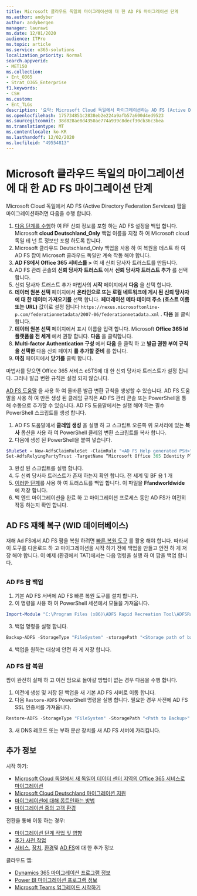 ```yaml
---
title: Microsoft 클라우드 독일의 마이그레이션에 대 한 AD FS 마이그레이션 단계
ms.author: andyber
author: andybergen
manager: laurawi
ms.date: 12/01/2020
audience: ITPro
ms.topic: article
ms.service: o365-solutions
localization_priority: Normal
search.appverid:
- MET150
ms.collection:
- Ent_O365
- Strat_O365_Enterprise
f1.keywords:
- CSH
ms.custom:
- Ent_TLGs
description: '요약: Microsoft Cloud 독일에서 마이그레이션하는 AD FS (Active Directory Federation Services) 마이그레이션 단계를 설명 합니다.'
ms.openlocfilehash: 175734851c2838eb2e224a9afb57a600d4ed9523
ms.sourcegitcommit: 38d828ae8d4350ae774a939c8decf30cb36c3bea
ms.translationtype: MT
ms.contentlocale: ko-KR
ms.lasthandoff: 12/02/2020
ms.locfileid: "49554813"
---
```

# <a name="ad-fs-migration-steps-for-the-migration-from-microsoft-cloud-deutschland"></a>Microsoft 클라우드 독일의 마이그레이션에 대 한 AD FS 마이그레이션 단계

Microsoft Cloud 독일에서 AD FS (Active Directory Federation Services) 팜을 마이그레이션하려면 다음을 수행 합니다.

1. [다음 단계를 수행](#backup)하 여 FF 신뢰 정보를 포함 하는 AD FS 설정을 백업 합니다. Microsoft **cloud Deutschland_Only** 백업 이름을 지정 하 여 Microsoft cloud 독일 테 넌 트 정보만 포함 하도록 합니다.
2. Microsoft 클라우드 Deutschland_Only 백업을 사용 하 여 복원을 테스트 하 여 AD FS 팜이 Microsoft 클라우드 독일만 계속 작동 해야 합니다.
3. **AD FS에서 Office 365 서비스를 >** 여 새 신뢰 당사자 트러스트를 만듭니다.
4. AD FS 관리 콘솔의 **신뢰 당사자 트러스트** 에서 **신뢰 당사자 트러스트 추가** 를 선택 합니다.
5. 신뢰 당사자 트러스트 추가 마법사의 **시작** 페이지에서 **다음** 을 선택 합니다.
6. **데이터 원본 선택** 페이지에서 **온라인으로 또는 로컬 네트워크에 게시 된 신뢰 당사자에 대 한 데이터 가져오기를** 선택 합니다. **페더레이션 메타 데이터 주소 (호스트 이름 또는 URL)** 값이로 설정 됩니다 `https://nexus.microsoftonline-p.com/federationmetadata/2007-06/federationmetadata.xml` . **다음** 을 클릭합니다.
7. **데이터 원본 선택** 페이지에서 표시 이름을 입력 합니다. Microsoft **Office 365 Id 플랫폼을 전 세계** 에서 권장 합니다. **다음** 을 클릭합니다.
8. **Multi-factor Authentication 구성** 에서 **다음** 을 클릭 하 고 **발급 권한 부여 규칙을 선택한** 다음 신뢰 페이지 **를 추가할 준비** 를 합니다.
9. **마침** 페이지에서 **닫기를** 클릭 합니다.

마법사를 닫으면 Office 365 서비스 eSTS에 대 한 신뢰 당사자 트러스트가 설정 됩니다. 그러나 발급 변환 규칙은 설정 되지 않습니다.

[AD FS 도움말](https://adfshelp.microsoft.com/AadTrustClaims/ClaimsGenerator) 을 사용 하 여 올바른 발급 변환 규칙을 생성할 수 있습니다. AD FS 도움말을 사용 하 여 만든 생성 된 클레임 규칙은 AD FS 관리 콘솔 또는 PowerShell을 통해 수동으로 추가할 수 있습니다. AD FS 도움말에서는 실행 해야 하는 필수 PowerShell 스크립트를 생성 합니다.  

1. AD FS 도움말에서 **클레임 생성** 을 실행 하 고 스크립트 오른쪽 위 모서리에 있는 **복사** 옵션을 사용 하 여 PowerShell 클레임 변환 스크립트를 복사 합니다.
2. 다음에 생성 된 PowerShell을 붙여 넣습니다.

  ```powershell
  $RuleSet = New-AdfsClaimRuleSet -ClaimRule "<AD FS Help generated PSH>"
  Set-AdfsRelyingPartyTrust -TargetName “Microsoft Office 365 Identity Platform WorldWide” -IssuanceTransformRules $RuleSet.ClaimRulesString;
  ```
3.  완성 된 스크립트를 실행 합니다.
4.  두 신뢰 당사자 트러스트가 존재 하는지 확인 합니다. 전 세계 및 BF 용 1 개
5.  [이러한 단계](#backup)를 사용 하 여 트러스트를 백업 합니다. 이 파일을 **Ffandworldwide** 에 저장 합니다.
6.  백 엔드 마이그레이션을 완료 하 고 마이그레이션 프로세스 동안 AD FS가 여전히 작동 하는지 확인 합니다.

## <a name="ad-fs-disaster-recovery-wid-database"></a>AD FS 재해 복구 (WID 데이터베이스)

재해 Ad FS에서 AD FS 팜을 복원 하려면 [빠른 복원 도구](https://docs.microsoft.com/windows-server/identity/ad-fs/operations/ad-fs-rapid-restore-tool) 를 활용 해야 합니다. 따라서이 도구를 다운로드 하 고 마이그레이션을 시작 하기 전에 백업을 만들고 안전 하 게 저장 해야 합니다. 이 예제 (환경에서 TAT)에서는 다음 명령을 실행 하 여 팜을 백업 합니다.

<h2 id="backup"></h2>

### <a name="back-up-an-ad-fs-farm"></a>AD FS 팜 백업

1. 기본 AD FS 서버에 AD FS 빠른 복원 도구를 설치 합니다.
2. 이 명령을 사용 하 여 PowerShell 세션에서 모듈을 가져옵니다.

  ```powershell
  Import-Module "C:\Program Files (x86)\ADFS Rapid Recreation Tool\ADFSRapidRecreationTool.dll"
  ```
3. 백업 명령을 실행 합니다.

  ```powershell
  Backup-ADFS -StorageType "FileSystem" -storagePath "<Storage path of backup>" -EncryptionPassword "<password>" -BackupComment "Restore Doku" -BackupDKM
  ```

4. 백업을 원하는 대상에 안전 하 게 저장 합니다. 

### <a name="restore-an-ad-fs-farm"></a>AD FS 팜 복원

팜이 완전히 실패 하 고 이전 팜으로 돌아갈 방법이 없는 경우 다음을 수행 합니다. 

1. 이전에 생성 및 저장 된 백업을 새 기본 AD FS 서버로 이동 합니다.
2. 다음 `Restore-ADFS` PowerShell 명령을 실행 합니다. 필요한 경우 사전에 AD FS SSL 인증서를 가져옵니다.

  ```powershell
  Restore-ADFS -StorageType "FileSystem" -StoragePath "<Path to Backup>" -DecryptionPassword "<password>" -GroupServiceAccountIdentifier "<gMSA>" -DBConnectionString "WID" -RestoreDKM
  ```

3. 새 DNS 레코드 또는 부하 분산 장치를 새 AD FS 서버에 가리킵니다.

## <a name="more-information"></a>추가 정보

시작 하기:

- [Microsoft Cloud 독일에서 새 독일어 데이터 센터 지역의 Office 365 서비스로 마이그레이션](ms-cloud-germany-transition.md)
- [Microsoft Cloud Deutschland 마이그레이션 지원](https://aka.ms/germanymigrateassist)
- [마이그레이션에 대해 옵트인하는 방법](ms-cloud-germany-migration-opt-in.md)
- [마이그레이션 중의 고객 환경](ms-cloud-germany-transition-experience.md)

전환을 통해 이동 하는 경우:

- [마이그레이션 단계 작업 및 영향](ms-cloud-germany-transition-phases.md)
- [추가 사전 작업](ms-cloud-germany-transition-add-pre-work.md)
- [서비스](ms-cloud-germany-transition-add-general.md), [장치](ms-cloud-germany-transition-add-devices.md), [환경](ms-cloud-germany-transition-add-experience.md)및 [AD FS](ms-cloud-germany-transition-add-adfs.md)에 대 한 추가 정보

클라우드 앱:

- [Dynamics 365 마이그레이션 프로그램 정보](https://aka.ms/d365ceoptin)
- [Power BI 마이그레이션 프로그램 정보](https://aka.ms/pbioptin)
- [Microsoft Teams 업그레이드 시작하기](https://aka.ms/SkypeToTeams-Home)
